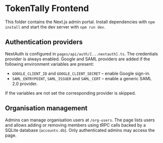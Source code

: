 # TokenTally Frontend

This folder contains the Next.js admin portal. Install dependencies with `npm install` and start the dev server with `npm run dev`.

## Authentication providers

NextAuth is configured in `pages/api/auth/[...nextauth].ts`. The credentials provider is always enabled. Google and SAML providers are added if the following environment variables are present:

- `GOOGLE_CLIENT_ID` and `GOOGLE_CLIENT_SECRET` – enable Google sign-in.
- `SAML_ENTRYPOINT`, `SAML_ISSUER` and `SAML_CERT` – enable a generic SAML 2.0 provider.

If the variables are not set the corresponding provider is skipped.

## Organisation management

Admins can manage organisation users at `/org-users`. The page lists users and
allows adding or removing members using tRPC calls backed by a SQLite database
(`accounts.db`). Only authenticated admins may access the page.
